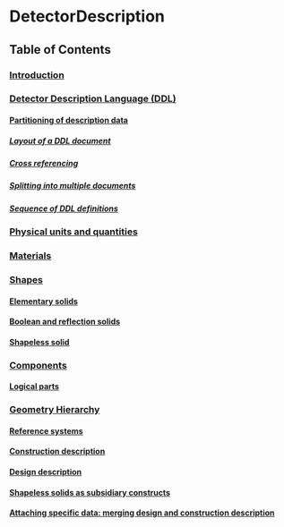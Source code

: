 # DetectorDescription
## Table of Contents
### [Introduction](introduction.md)
### [Detector Description Language (DDL)](ddl.md)
#### [Partitioning of description data](ddl.md#partitioning-of-description-data)
##### [Layout of a DDL document](ddl.md#layout-of-a-ddl-document)
##### [Cross referencing](ddl.md#cross-referencing)
##### [Splitting into multiple documents](ddl.md#splitting-into-multiple-documents)
##### [Sequence of DDL definitions](ddl.md#sequence-of-ddl-definitions)
### [Physical units and quantities](physical-units-and-quantities.md)
### [Materials](materials.md)
### [Shapes](shapes.md)
#### [Elementary solids](shapes.md#elementary-solids)
#### [Boolean and reflection solids](shapes.md#boolean-and-reflection-solids)
#### [Shapeless solid](shapes.md#shapeless-solid)
### [Components](components.md)
#### [Logical parts](components.md#components---logical-parts)
### [Geometry Hierarchy](geometry-hierarchy.md)
#### [Reference systems](geometry-hierarchy.md#reference-systems)
#### [Construction description](geometry-hierarchy.md#construction-description)
#### [Design description](geometry-hierarchy.md#design-description)
#### [Shapeless solids as subsidiary constructs](geometry-hierarchy.md#shapeless-solids-as-subsidiary-constructs)
#### [Attaching specific data: merging design and construction description](geometry-hierarchy.md#attaching-specific-data-merging-design-and-construction-description)
